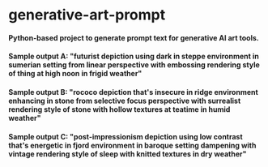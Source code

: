 # generative-art-prompt
#### Python-based project to generate prompt text for generative AI art tools.

#### Sample output A: "futurist depiction using dark in steppe environment in sumerian setting from linear perspective with embossing rendering style of thing at high noon in frigid weather"

#### Sample output B: "rococo depiction that's insecure in ridge environment enhancing in stone from selective focus perspective with surrealist rendering style of stone with hollow textures at teatime in humid weather"

#### Sample output C: "post-impressionism depiction using low contrast that's energetic in fjord environment in baroque setting dampening with vintage rendering style of sleep with knitted textures in dry weather"